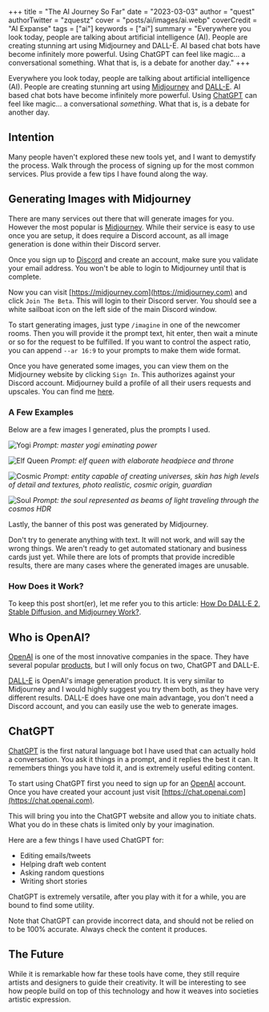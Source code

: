+++
title = "The AI Journey So Far"
date = "2023-03-03"
author = "quest"
authorTwitter = "zquestz"
cover = "posts/ai/images/ai.webp"
coverCredit = "AI Expanse"
tags = ["ai"]
keywords = ["ai"]
summary = "Everywhere you look today, people are talking about artificial intelligence (AI). People are creating stunning art using Midjourney and DALL-E. AI based chat bots have become infinitely more powerful. Using ChatGPT can feel like magic… a conversational something. What that is, is a debate for another day."
+++

Everywhere you look today, people are talking about artificial intelligence (AI). People are creating stunning art using [Midjourney](https://midjourney.com) and [DALL-E](https://labs.openai.com/). AI based chat bots have become infinitely more powerful. Using [ChatGPT](https://chat.openai.com) can feel like magic... a conversational _something_. What that is, is a debate for another day.

## Intention

Many people haven't explored these new tools yet, and I want to demystify the process. Walk through the process of signing up for the most common services. Plus provide a few tips I have found along the way.

## Generating Images with Midjourney

There are many services out there that will generate images for you. However the most popular is [Midjourney](https://midjourney.com). While their service is easy to use once you are setup, it does require a Discord account, as all image generation is done within their Discord server.

Once you sign up to [Discord](https://discord.com/) and create an account, make sure you validate your email address. You won't be able to login to Midjourney until that is complete.

Now you can visit [https://midjourney.com](https://midjourney.com) and click `Join The Beta`. This will login to their Discord server. You should see a white sailboat icon on the left side of the main Discord window.

To start generating images, just type `/imagine` in one of the newcomer rooms. Then you will provide it the prompt text, hit enter, then wait a minute or so for the request to be fulfilled. If you want to control the aspect ratio, you can append `--ar 16:9` to your prompts to make them wide format.

Once you have generated some images, you can view them on the Midjourney website by clicking `Sign In`. This authorizes against your Discord account. Midjourney build a profile of all their users requests and upscales. You can find me [here](https://www.midjourney.com/app/users/f8ecd0b9-86f9-4621-bfb1-5326ecfa0182/).

### A Few Examples

Below are a few images I generated, plus the prompts I used.

![Yogi](images/yogi.webp)
_Prompt: master yogi eminating power_

![Elf Queen](images/queen.webp)
_Prompt: elf queen with elaborate headpiece and throne_

![Cosmic](images/cosmic.webp)
_Prompt: entity capable of creating universes, skin has high levels of detail and textures, photo realistic, cosmic origin, guardian_

![Soul](images/soul.webp)
_Prompt: the soul represented as beams of light traveling through the cosmos HDR_

Lastly, the banner of this post was generated by Midjourney.

Don't try to generate anything with text. It will not work, and will say the wrong things. We aren't ready to get automated stationary and business cards just yet. While there are lots of prompts that provide incredible results, there are many cases where the generated images are unusable.

### How Does it Work?

To keep this post short(er), let me refer you to this article:
[How Do DALL·E 2, Stable Diffusion, and Midjourney Work?](https://www.marktechpost.com/2022/11/14/how-do-dall%C2%B7e-2-stable-diffusion-and-midjourney-work/).

## Who is OpenAI?

[OpenAI](http://openai.com) is one of the most innovative companies in the space. They have several popular [products](https://openai.com/product), but I will only focus on two, ChatGPT and DALL-E.

[DALL-E](https://labs.openai.com/) is OpenAI's image generation product. It is very similar to Midjourney and I would highly suggest you try them both, as they have very different results. DALL-E does have one main advantage, you don't need a Discord account, and you can easily use the web to generate images.

## ChatGPT

[ChatGPT](https://chat.openai.com) is the first natural language bot I have used that can actually hold a conversation. You ask it things in a prompt, and it replies the best it can. It remembers things you have told it, and is extremely useful editing content.

To start using ChatGPT first you need to sign up for an [OpenAI](https://openai.com/) account. Once you have created your account just visit [https://chat.openai.com](https://chat.openai.com).

This will bring you into the ChatGPT website and allow you to initiate chats. What you do in these chats is limited only by your imagination.

Here are a few things I have used ChatGPT for:

- Editing emails/tweets
- Helping draft web content
- Asking random questions
- Writing short stories

ChatGPT is extremely versatile, after you play with it for a while, you are bound to find some utility.

Note that ChatGPT can provide incorrect data, and should not be relied on to be 100% accurate. Always check the content it produces.

## The Future

While it is remarkable how far these tools have come, they still require artists and designers to guide their creativity. It will be interesting to see how people build on top of this technology and how it weaves into societies artistic expression.
